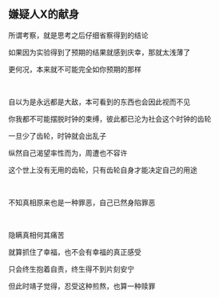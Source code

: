 ## 嫌疑人X的献身

所谓考察，就是思考之后仔细省察得到的结论  

如果因为实验得到了预期的结果就感到庆幸，那就太浅薄了  

更何况，本来就不可能完全如你预期的那样

<br/>

自以为是永远都是大敌，本可看到的东西也会因此视而不见

你我都不可能摆脱时钟的束缚，彼此都已沦为社会这个时钟的齿轮

一旦少了齿轮，时钟就会出乱子

纵然自己渴望率性而为，周遭也不容许

这个世上没有无用的齿轮，只有齿轮自身才能决定自己的用途

<br/>

不知真相原来也是一种罪恶，自己已然身陷罪恶

<br/>

隐瞒真相何其痛苦

就算抓住了幸福，也不会有幸福的真正感受

只会终生抱着自责，终生得不到片刻安宁

但此时靖子觉得，忍受这种煎熬，也算一种赎罪

